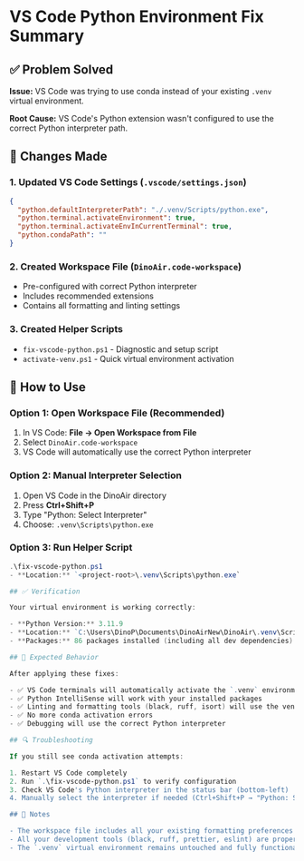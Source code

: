 # VS Code Python Environment Fix Summary

## ✅ Problem Solved

**Issue:** VS Code was trying to use conda instead of your existing `.venv` virtual environment.

**Root Cause:** VS Code's Python extension wasn't configured to use the correct Python interpreter path.

## 🔧 Changes Made

### 1. Updated VS Code Settings (`.vscode/settings.json`)

```json
{
  "python.defaultInterpreterPath": "./.venv/Scripts/python.exe",
  "python.terminal.activateEnvironment": true,
  "python.terminal.activateEnvInCurrentTerminal": true,
  "python.condaPath": ""
}
```

### 2. Created Workspace File (`DinoAir.code-workspace`)

- Pre-configured with correct Python interpreter
- Includes recommended extensions
- Contains all formatting and linting settings

### 3. Created Helper Scripts

- `fix-vscode-python.ps1` - Diagnostic and setup script
- `activate-venv.ps1` - Quick virtual environment activation

## 🚀 How to Use

### Option 1: Open Workspace File (Recommended)

1. In VS Code: **File → Open Workspace from File**
2. Select `DinoAir.code-workspace`
3. VS Code will automatically use the correct Python interpreter

### Option 2: Manual Interpreter Selection

1. Open VS Code in the DinoAir directory
2. Press **Ctrl+Shift+P**
3. Type "Python: Select Interpreter"
4. Choose: `.venv\Scripts\python.exe`

### Option 3: Run Helper Script

```powershell
.\fix-vscode-python.ps1
- **Location:** `<project-root>\.venv\Scripts\python.exe`

## ✅ Verification

Your virtual environment is working correctly:

- **Python Version:** 3.11.9
- **Location:** `C:\Users\DinoP\Documents\DinoAirNew\DinoAir\.venv\Scripts\python.exe`
- **Packages:** 86 packages installed (including all dev dependencies)

## 🎯 Expected Behavior

After applying these fixes:

- ✅ VS Code terminals will automatically activate the `.venv` environment
- ✅ Python IntelliSense will work with your installed packages
- ✅ Linting and formatting tools (black, ruff, isort) will use the venv packages
- ✅ No more conda activation errors
- ✅ Debugging will use the correct Python interpreter

## 🔍 Troubleshooting

If you still see conda activation attempts:

1. Restart VS Code completely
2. Run `.\fix-vscode-python.ps1` to verify configuration
3. Check VS Code's Python interpreter in the status bar (bottom-left)
4. Manually select the interpreter if needed (Ctrl+Shift+P → "Python: Select Interpreter")

## 📝 Notes

- The workspace file includes all your existing formatting preferences
- All your development tools (black, ruff, prettier, eslint) are properly configured
- The `.venv` virtual environment remains untouched and fully functional
